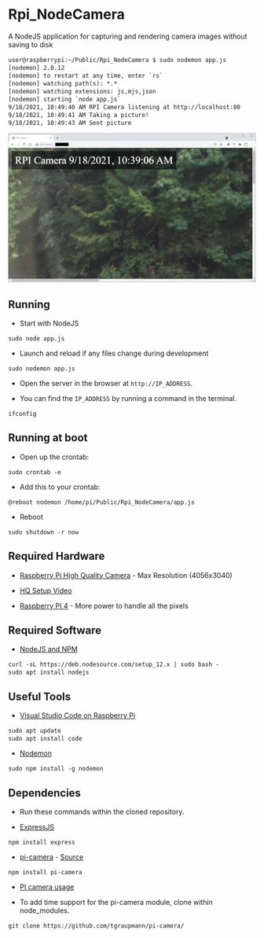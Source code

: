 # Rpi_NodeCamera
A NodeJS application for capturing and rendering camera images without saving to disk

```
user@raspberrypi:~/Public/Rpi_NodeCamera $ sudo nodemon app.js 
[nodemon] 2.0.12
[nodemon] to restart at any time, enter `rs`
[nodemon] watching path(s): *.*
[nodemon] watching extensions: js,mjs,json
[nodemon] starting `node app.js`
9/18/2021, 10:49:40 AM RPI Camera listening at http://localhost:80
9/18/2021, 10:49:41 AM Taking a picture!
9/18/2021, 10:49:43 AM Sent picture
```

![image_1](images/image_1.png)

## Running

* Start with NodeJS

```
sudo node app.js
```

* Launch and reload if any files change during development

```
sudo nodemon app.js
```

* Open the server in the browser at `http://IP_ADDRESS`.

* You can find the `IP_ADDRESS` by running a command in the terminal.

```
ifconfig
```

## Running at boot

* Open up the crontab:

```
sudo crontab -e
```

* Add this to your crontab:

```
@reboot nodemon /home/pi/Public/Rpi_NodeCamera/app.js
```

* Reboot

```
sudo shutdown -r now
```

## Required Hardware

* [Raspberry Pi High Quality Camera](https://www.raspberrypi.org/products/raspberry-pi-high-quality-camera/) - Max Resolution (4056x3040)

* [HQ Setup Video](https://www.youtube.com/watch?v=3S1MQM8B-DU)

* [Raspberry PI 4](https://www.raspberrypi.org/products/raspberry-pi-4-model-b/) - More power to handle all the pixels

## Required Software

* [NodeJS and NPM](https://linuxize.com/post/how-to-install-node-js-on-raspberry-pi/)

```
curl -sL https://deb.nodesource.com/setup_12.x | sudo bash -
sudo apt install nodejs
```

## Useful Tools

* [Visual Studio Code on Raspberry Pi](https://code.visualstudio.com/docs/setup/raspberry-pi)

```
sudo apt update
sudo apt install code
```

* [Nodemon](https://www.npmjs.com/package/nodemon)

```
sudo npm install -g nodemon
```

## Dependencies

* Run these commands within the cloned repository.

* [ExpressJS](https://expressjs.com/en/starter/installing.html)

```
npm install express
```

* [pi-camera](https://www.npmjs.com/package/pi-camera) - [Source](https://github.com/stetsmando/pi-camera)
```
npm install pi-camera
```

* [PI camera usage](https://www.raspberrypi.org/documentation/accessories/camera.html)

* To add time support for the pi-camera module, clone within node_modules.

```
git clone https://github.com/tgraupmann/pi-camera/
```
